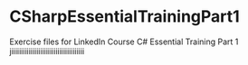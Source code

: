 # CSharpEssentialTrainingPart1

Exercise files for LinkedIn Course C# Essential Training Part 1
jiiiiiiiiiiiiiiiiiiiiiiiiiiiiiiiiiiiiii
